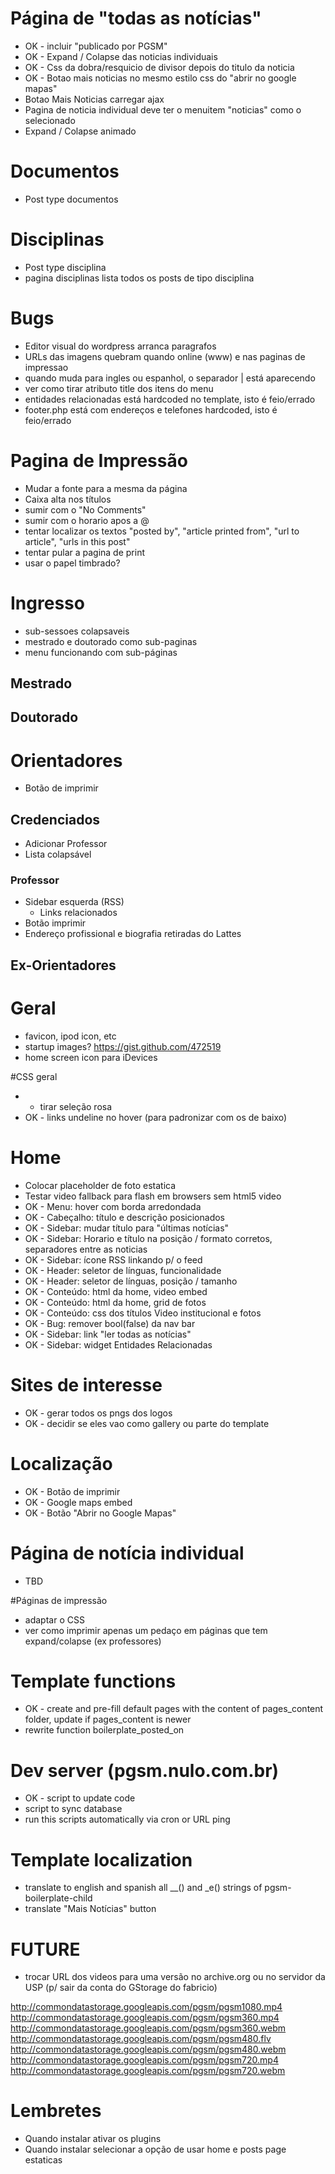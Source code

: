 # Página de "todas as notícias"

* OK - incluir "publicado por PGSM"
* OK - Expand / Colapse das noticias individuais
* OK - Css da dobra/resquicio de divisor depois do titulo da noticia
* OK - Botao mais noticias no mesmo estilo css do "abrir no google mapas"
* Botao Mais Noticias carregar ajax
* Pagina de noticia individual deve ter o menuitem "noticias" como o selecionado
* Expand / Colapse animado


# Documentos

* Post type documentos


# Disciplinas

* Post type disciplina
* pagina disciplinas lista todos os posts de tipo disciplina

# Bugs

* Editor visual do wordpress arranca paragrafos
* URLs das imagens quebram quando online (www) e nas paginas de impressao
* quando muda para ingles ou espanhol, o separador | está aparecendo
* ver como tirar atributo title dos itens do menu
* entidades relacionadas está hardcoded no template, isto é feio/errado
* footer.php está com endereços e telefones hardcoded, isto é feio/errado

# Pagina de Impressão

* Mudar a fonte para a mesma da página
* Caixa alta nos títulos
* sumir com o "No Comments"
* sumir com o horario apos a @
* tentar localizar os textos \"posted by\", \"article printed from\", \"url to article\", \"urls in this post\"
* tentar pular a pagina de print
* usar o papel timbrado?

# Ingresso

* sub-sessoes colapsaveis
* mestrado e doutorado como sub-paginas
* menu funcionando com sub-páginas

## Mestrado

## Doutorado


# Orientadores

* Botão de imprimir

## Credenciados

* Adicionar Professor
* Lista colapsável

### Professor

* Sidebar esquerda (RSS)
  * Links relacionados
* Botão imprimir
* Endereço profissional e biografia retiradas do Lattes

## Ex-Orientadores


# Geral

* favicon, ipod icon, etc
* startup images? https://gist.github.com/472519
* home screen icon para iDevices

#CSS geral

* - tirar seleção rosa
* OK - links undeline no hover (para padronizar com os de baixo)


# Home

* Colocar placeholder de foto estatica
* Testar video fallback para flash em browsers sem html5 video
* OK - Menu: hover com borda arredondada
* OK - Cabeçalho: título e descrição posicionados
* OK - Sidebar: mudar título para \"últimas notícias\"
* OK - Sidebar: Horario e título na posição / formato corretos, separadores entre as noticias
* OK - Sidebar: ícone RSS linkando p/ o feed
* OK - Header: seletor de línguas, funcionalidade
* OK - Header: seletor de línguas, posição / tamanho
* OK - Conteúdo: html da home, video embed
* OK - Conteúdo: html da home, grid de fotos
* OK - Conteúdo: css dos títulos Video institucional e fotos
* OK - Bug: remover bool(false) da nav bar
* OK - Sidebar: link \"ler todas as notícias\"
* OK - Sidebar: widget Entidades Relacionadas

# Sites de interesse

* OK - gerar todos os pngs dos logos
* OK - decidir se eles vao como gallery ou parte do template

# Localização

* OK - Botão de imprimir
* OK - Google maps embed
* OK - Botão \"Abrir no Google Mapas\"

# Página de notícia individual

* TBD

#Páginas de impressão

* adaptar o CSS
* ver como imprimir apenas um pedaço em páginas que tem expand/colapse (ex professores)

# Template functions

* OK - create and pre-fill default pages with the content of pages\_content folder, update if pages_content is newer
* rewrite function boilerplate\_posted\_on

# Dev server (pgsm.nulo.com.br)

* OK - script to update code
* script to sync database
* run this scripts automatically via cron or URL ping

# Template localization

* translate to english and spanish all __() and _e() strings of pgsm-boilerplate-child
* translate "Mais Notícias" button

# FUTURE

* trocar URL dos videos para uma versão no archive.org ou no servidor da USP (p/ sair da conta do GStorage do fabricio)

http://commondatastorage.googleapis.com/pgsm/pgsm1080.mp4
http://commondatastorage.googleapis.com/pgsm/pgsm360.mp4
http://commondatastorage.googleapis.com/pgsm/pgsm360.webm
http://commondatastorage.googleapis.com/pgsm/pgsm480.flv
http://commondatastorage.googleapis.com/pgsm/pgsm480.webm
http://commondatastorage.googleapis.com/pgsm/pgsm720.mp4
http://commondatastorage.googleapis.com/pgsm/pgsm720.webm

# Lembretes

* Quando instalar ativar os plugins 
* Quando instalar selecionar a opção de usar home e posts page estaticas

